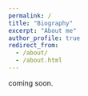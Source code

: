 ```yaml
---
permalink: /
title: "Biography"
excerpt: "About me"
author_profile: true
redirect_from: 
  - /about/
  - /about.html
---
```


coming soon.
